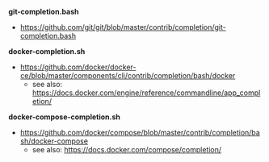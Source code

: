 
**git-completion.bash**  
- https://github.com/git/git/blob/master/contrib/completion/git-completion.bash

**docker-completion.sh**  
- https://github.com/docker/docker-ce/blob/master/components/cli/contrib/completion/bash/docker
  - see also: https://docs.docker.com/engine/reference/commandline/app_completion/

**docker-compose-completion.sh**  
- https://github.com/docker/compose/blob/master/contrib/completion/bash/docker-compose
  - see also: https://docs.docker.com/compose/completion/

